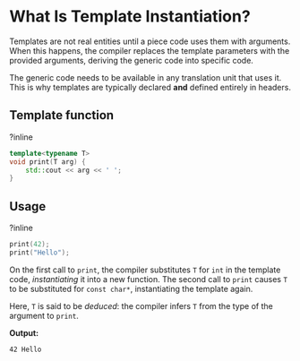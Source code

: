 # What Is Template Instantiation?

Templates are not real entities until a piece code uses them with arguments.
When this happens, the compiler replaces the template parameters with the
provided arguments, deriving the generic code into specific code.

The generic code needs to be available in any translation unit that uses it. This
is why templates are typically declared **and** defined entirely in headers.

## Template function
?inline
```cpp
template<typename T>
void print(T arg) {
    std::cout << arg << ' ';
}
```

## Usage
?inline
```cpp
print(42);
print("Hello");
```

On the first call to `print`, the compiler substitutes `T` for `int` in the
template code, _instantiating_ it into a new function. The second call to `print`
causes `T` to be substituted for `const char*`, instantiating the template again.

Here, `T` is said to be _deduced_: the compiler infers `T` from the type of the
argument to `print`.

**Output:**
```
42 Hello 
```

